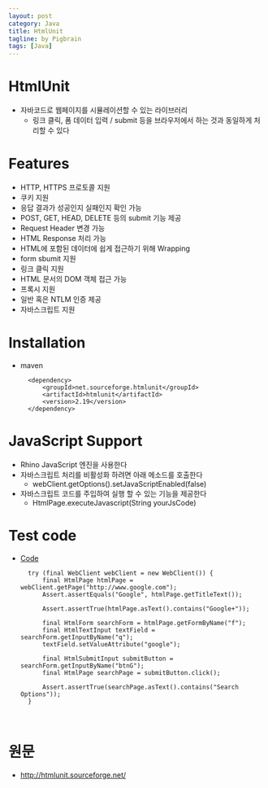 ```yaml
---
layout: post
category: Java
title: HtmlUnit
tagline: by Pigbrain
tags: [Java]
---
```


<!--more-->

# HtmlUnit  
* 자바코드로 웹페이지를 시뮬레이션할 수 있는 라이브러리  
	* 링크 클릭, 폼 데이터 입력 / submit 등을 브라우저에서 하는 것과 동일하게 처리할 수 있다  
 
# Features  
* HTTP, HTTPS 프로토콜 지원  
* 쿠키 지원  
* 응답 결과가 성공인지 실패인지 확인 가능  
* POST, GET, HEAD, DELETE 등의 submit 기능 제공  
* Request Header 변경 가능  
* HTML Response 처리 가능  
* HTML에 포함된 데이터에 쉽게 접근하기 위해 Wrapping
* form sbumit 지원  
* 링크 클릭 지원  
* HTML 문서의 DOM 객체 접근 가능  
* 프록시 지원  
* 일반 혹은 NTLM 인증 제공  
* 자바스크립트 지원  

# Installation  
* maven  
	
		<dependency>
		    <groupId>net.sourceforge.htmlunit</groupId>
		    <artifactId>htmlunit</artifactId>
		    <version>2.19</version>
		</dependency>

# JavaScript Support  
* Rhino JavaScript 엔진을 사용한다  
* 자바스크립트 처리를 비활성화 하려면 아래 메소드를 호출한다  
	* webClient.getOptions().setJavaScriptEnabled(false)  
* 자바스크립트 코드를 주입하여 실행 할 수 있는 기능을 제공한다  
	* HtmlPage.executeJavascript(String yourJsCode) 

# Test code
* [Code](https://github.com/pigbrain/HelloJava/blob/master/src/main/java/htmlunit/HtmlUnit.java)

		try (final WebClient webClient = new WebClient()) {
			final HtmlPage htmlPage = webClient.getPage("http://www.google.com");
			Assert.assertEquals("Google", htmlPage.getTitleText());

			Assert.assertTrue(htmlPage.asText().contains("Google+"));
			
			final HtmlForm searchForm = htmlPage.getFormByName("f");
			final HtmlTextInput textField = searchForm.getInputByName("q");
			textField.setValueAttribute("google");

			final HtmlSubmitInput submitButton = searchForm.getInputByName("btnG");
			final HtmlPage searchPage = submitButton.click();
		    
			Assert.assertTrue(searchPage.asText().contains("Search Options"));
		}

<br>  

# 원문  
* http://htmlunit.sourceforge.net/  


